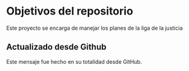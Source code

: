 # Objetivos del repositorio

Este proyecto se encarga de manejar los planes de la liga de la justicia


## Actualizado desde Github
Este mensaje fue hecho en su totalidad desde GitHub.
